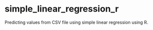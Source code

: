 # simple_linear_regression_r
Predicting values from CSV file using simple linear regression using R.
